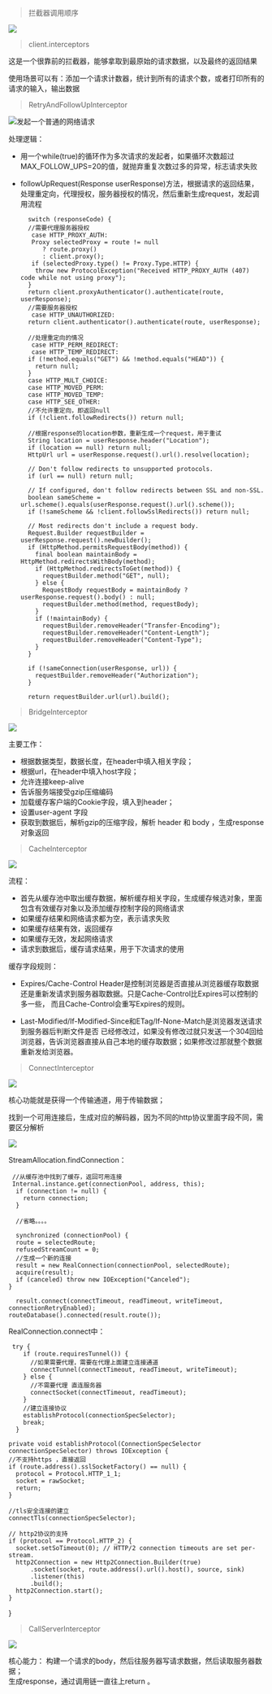 >拦截器调用顺序

![](https://chenyoyoy.github.io/image//2017/03/拦截器的调用顺序.png)

>client.interceptors

这是一个很靠前的拦截器，能够拿取到最原始的请求数据，以及最终的返回结果

使用场景可以有：添加一个请求计数器，统计到所有的请求个数，或者打印所有的请求的输入，输出数据

>RetryAndFollowUpInterceptor

![发起一个普通的网络请求](https://chenyoyoy.github.io/image//2017/03/WechatIMG11.jpeg)

处理逻辑：

* 用一个while(true)的循环作为多次请求的发起者，如果循环次数超过MAX_FOLLOW_UPS=20的值，就抛弃重复次数过多的异常，标志请求失败
* followUpRequest(Response userResponse)方法，根据请求的返回结果，处理重定向，代理授权，服务器授权的情况，然后重新生成request，发起调用流程

	    switch (responseCode) {
	    //需要代理服务器授权
      	 case HTTP_PROXY_AUTH:
         Proxy selectedProxy = route != null
            ? route.proxy()
            : client.proxy();
         if (selectedProxy.type() != Proxy.Type.HTTP) {
          throw new ProtocolException("Received HTTP_PROXY_AUTH (407) code while not using proxy");
        }
        return client.proxyAuthenticator().authenticate(route, userResponse);
        //需要服务器授权
     	 case HTTP_UNAUTHORIZED:
        return client.authenticator().authenticate(route, userResponse);

        //处理重定向的情况
     	 case HTTP_PERM_REDIRECT:
     	 case HTTP_TEMP_REDIRECT:
        if (!method.equals("GET") && !method.equals("HEAD")) {
          return null;
        }
      	case HTTP_MULT_CHOICE:
     	case HTTP_MOVED_PERM:
    	case HTTP_MOVED_TEMP:
        case HTTP_SEE_OTHER:
        //不允许重定向，即返回null
        if (!client.followRedirects()) return null;
    
        //根据response的location参数，重新生成一个request，用于重试
        String location = userResponse.header("Location");
        if (location == null) return null;
        HttpUrl url = userResponse.request().url().resolve(location);
    
        // Don't follow redirects to unsupported protocols.
        if (url == null) return null;
    
        // If configured, don't follow redirects between SSL and non-SSL.
        boolean sameScheme = url.scheme().equals(userResponse.request().url().scheme());
        if (!sameScheme && !client.followSslRedirects()) return null;
    
        // Most redirects don't include a request body.
        Request.Builder requestBuilder = userResponse.request().newBuilder();
        if (HttpMethod.permitsRequestBody(method)) {
          final boolean maintainBody = HttpMethod.redirectsWithBody(method);
          if (HttpMethod.redirectsToGet(method)) {
            requestBuilder.method("GET", null);
          } else {
            RequestBody requestBody = maintainBody ? userResponse.request().body() : null;
            requestBuilder.method(method, requestBody);
          }
          if (!maintainBody) {
            requestBuilder.removeHeader("Transfer-Encoding");
            requestBuilder.removeHeader("Content-Length");
            requestBuilder.removeHeader("Content-Type");
          }
        }
    
        if (!sameConnection(userResponse, url)) {
          requestBuilder.removeHeader("Authorization");
        }
    
        return requestBuilder.url(url).build();


>BridgeInterceptor

![](https://chenyoyoy.github.io/image//2017/03/BridgeInterceptor.png)

主要工作：

* 根据数据类型，数据长度，在header中填入相关字段；
* 根据url，在header中填入host字段；
* 允许连接keep-alive
* 告诉服务端接受gzip压缩编码
* 加载缓存客户端的Cookie字段，填入到header；
* 设置user-agent 字段
* 获取到数据后，解析gzip的压缩字段，解析 header 和 body ，生成response对象返回

> CacheInterceptor

![](https://chenyoyoy.github.io/image//2017/03/CacheInterceptor.png)

流程：

* 首先从缓存池中取出缓存数据，解析缓存相关字段，生成缓存候选对象，里面包含有效缓存对象以及添加缓存控制字段的网络请求
* 如果缓存结果和网络请求都为空，表示请求失败
* 如果缓存结果有效，返回缓存
* 如果缓存无效，发起网络请求
* 请求到数据后，缓存请求结果，用于下次请求的使用

缓存字段规则：

* Expires/Cache-Control Header是控制浏览器是否直接从浏览器缓存取数据还是重新发请求到服务器取数据。只是Cache-Control比Expires可以控制的多一些， 而且Cache-Control会重写Expires的规则。

* Last-Modified/If-Modified-Since和ETag/If-None-Match是浏览器发送请求到服务器后判断文件是否 已经修改过，如果没有修改过就只发送一个304回给浏览器，告诉浏览器直接从自己本地的缓存取数据；如果修改过那就整个数据重新发给浏览器。

>ConnectInterceptor

![](https://chenyoyoy.github.io/image//2017/03/ConnectInterceptor.png)

核心功能就是获得一个传输通道，用于传输数据；

找到一个可用连接后，生成对应的解码器，因为不同的http协议里面字段不同，需要区分解析

![](https://chenyoyoy.github.io/image//2017/03/newStream.png)

StreamAllocation.findConnection：

     //从缓存池中找到了缓存，返回可用连接
     Internal.instance.get(connectionPool, address, this);
      if (connection != null) {
        return connection;
      }
      
      //省略。。。。
      
      synchronized (connectionPool) {
      route = selectedRoute;
      refusedStreamCount = 0;
      //生成一个新的连接
      result = new RealConnection(connectionPool, selectedRoute);
      acquire(result);
      if (canceled) throw new IOException("Canceled");
    }
    
      result.connect(connectTimeout, readTimeout, writeTimeout, connectionRetryEnabled);
    routeDatabase().connected(result.route());

  RealConnection.connect中：

  	 try {
        if (route.requiresTunnel()) {
          //如果需要代理，需要在代理上面建立连接通道
          connectTunnel(connectTimeout, readTimeout, writeTimeout);
        } else {
          //不需要代理 直连服务器
          connectSocket(connectTimeout, readTimeout);
        }
        //建立连接协议
        establishProtocol(connectionSpecSelector);
        break;
      } 
      
    private void establishProtocol(ConnectionSpecSelector connectionSpecSelector) throws IOException {
    //不支持https ，直接返回
    if (route.address().sslSocketFactory() == null) {
      protocol = Protocol.HTTP_1_1;
      socket = rawSocket;
      return;
    }
    
    //tls安全连接的建立
    connectTls(connectionSpecSelector);
    
    // http2协议的支持
    if (protocol == Protocol.HTTP_2) {
      socket.setSoTimeout(0); // HTTP/2 connection timeouts are set per-stream.
      http2Connection = new Http2Connection.Builder(true)
          .socket(socket, route.address().url().host(), source, sink)
          .listener(this)
          .build();
      http2Connection.start();
    }
  }     


>CallServerInterceptor

![](https://chenyoyoy.github.io/image//2017/03/CallServerInterceptor.png)

核心能力：
构建一个请求的body，然后往服务器写请求数据，然后读取服务器数据；  
生成response，通过调用链一直往上return 。
